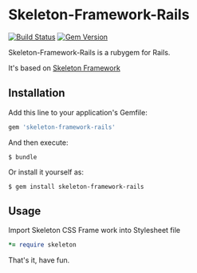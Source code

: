 # Skeleton-Framework-Rails
[![Build Status](https://travis-ci.org/mymengyu/skeleton-framework-rails.svg?branch=master)](https://travis-ci.org/mymengyu/skeleton-framework-rails)
[![Gem Version](https://badge.fury.io/rb/skeleton-framework-rails.svg)](https://badge.fury.io/rb/skeleton-framework-rails)

Skeleton-Framework-Rails is a rubygem for Rails.

It's based on [Skeleton Framework](https://skeleton-framework.github.io)

## Installation

Add this line to your application's Gemfile:

```ruby
gem 'skeleton-framework-rails'
```

And then execute:

    $ bundle

Or install it yourself as:

    $ gem install skeleton-framework-rails

## Usage

Import Skeleton CSS Frame work into Stylesheet file
```ruby
*= require skeleton
```

That's it, have fun.
